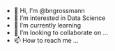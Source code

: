 - 👋 Hi, I’m @bngrossmann
- 👀 I’m interested in Data Science
- 🌱 I’m currently learning 
- 💞️ I’m looking to collaborate on ...
- 📫 How to reach me ...

<!---
bngrossmann/bngrossmann is a ✨ special ✨ repository because its `README.md` (this file) appears on your GitHub profile.
You can click the Preview link to take a look at your changes.
--->

